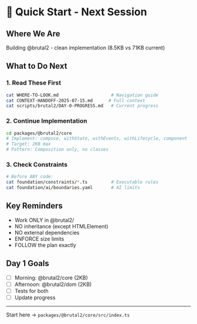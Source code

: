 # 🚀 Quick Start - Next Session

## Where We Are
Building @brutal2 - clean implementation (8.5KB vs 71KB current)

## What to Do Next

### 1. Read These First
```bash
cat WHERE-TO-LOOK.md                    # Navigation guide
cat CONTEXT-HANDOFF-2025-07-15.md      # Full context
cat scripts/brutal2/DAY-0-PROGRESS.md   # Current progress
```

### 2. Continue Implementation
```bash
cd packages/@brutal2/core
# Implement: compose, withState, withEvents, withLifecycle, component
# Target: 2KB max
# Pattern: Composition only, no classes
```

### 3. Check Constraints
```bash
# Before ANY code:
cat foundation/constraints/*.ts         # Executable rules
cat foundation/ai/boundaries.yaml       # AI limits
```

## Key Reminders
- Work ONLY in @brutal2/
- NO inheritance (except HTMLElement)
- NO external dependencies
- ENFORCE size limits
- FOLLOW the plan exactly

## Day 1 Goals
- [ ] Morning: @brutal2/core (2KB)
- [ ] Afternoon: @brutal2/dom (2KB)
- [ ] Tests for both
- [ ] Update progress

---
Start here → `packages/@brutal2/core/src/index.ts`